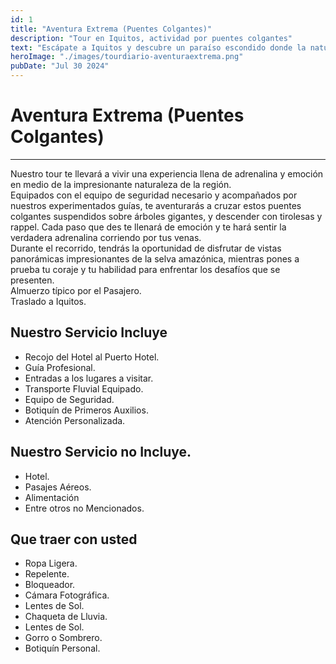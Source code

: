 ```yaml
---
id: 1
title: "Aventura Extrema (Puentes Colgantes)"
description: "Tour en Iquitos, actividad por puentes colgantes"
text: "Escápate a Iquitos y descubre un paraíso escondido donde la naturaleza, la comodidad y la aventura se encuentran."
heroImage: "./images/tourdiario-aventuraextrema.png"
pubDate: "Jul 30 2024"
---
```


# Aventura Extrema (Puentes Colgantes)

---

Nuestro tour te llevará a vivir una experiencia llena de adrenalina y emoción en medio de la impresionante naturaleza de la región.  
Equipados con el equipo de seguridad necesario y acompañados por nuestros experimentados guías, te aventurarás a cruzar estos puentes colgantes suspendidos sobre árboles gigantes, y descender con tirolesas y rappel. Cada paso que des te llenará de emoción y te hará sentir la verdadera adrenalina corriendo por tus venas.  
Durante el recorrido, tendrás la oportunidad de disfrutar de vistas panorámicas impresionantes de la selva amazónica, mientras pones a prueba tu coraje y tu habilidad para enfrentar los desafíos que se presenten.  
Almuerzo típico por el Pasajero.  
Traslado a Iquitos.

## Nuestro Servicio Incluye

- Recojo del Hotel al Puerto Hotel.
- Guía Profesional.
- Entradas a los lugares a visitar.
- Transporte Fluvial Equipado.
- Equipo de Seguridad.
- Botiquín de Primeros Auxilios.
- Atención Personalizada.

## Nuestro Servicio no Incluye.

- Hotel.
- Pasajes Aéreos.
- Alimentación
- Entre otros no Mencionados.

## Que traer con usted

- Ropa Ligera.
- Repelente.
- Bloqueador.
- Cámara Fotográfica.
- Lentes de Sol.
- Chaqueta de Lluvia.
- Lentes de Sol.
- Gorro o Sombrero.
- Botiquín Personal.
